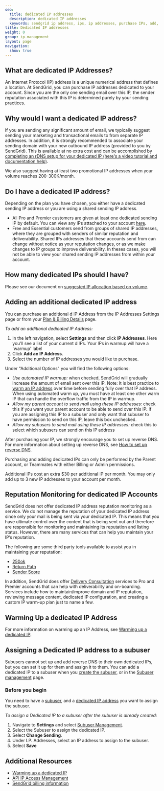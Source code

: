 ```yaml
---
seo:
  title: dedicated IP addresses
  description: dedicated IP addresses
  keywords: sendgrid ip address, ips, ip addresses, purchase IPs, add, additional, more, new, IP, address, purchase, dedicated, account, another, need, IPs, warmup, sending, originating, originate, plan, reputation, monitoring, monitor
title: Dedicated IP addresses
weight: 0
group: ip-management
layout: page
navigation:
  show: true
---
```


## 	What are dedicated IP Addresses?

An Internet Protocol (IP) address is a unique numerical address that defines a location. At SendGrid, you can purchase IP addresses dedicated to your account. Since you are the only one sending email over this IP, the sender reputation associated with this IP is determined purely by your sending practices.


## 	Why would I want a dedicated IP address?

If you are sending any significant amount of email, we typically suggest sending your marketing and transactional emails to from separate IP addresses. In addition, it is strongly recommended to associate your sending domain with your new outbound IP address (provided to you by SendGrid). This is available at no extra cost and can be accomplished by [completing an rDNS setup for your dedicated IP (here's a video tutorial and documentation help)]({{root_url}}/user-interface/sending-email/how-to-set-up-reverse-dns/).

We also suggest having at least two promotional IP addresses when your volume reaches 200-300K/month.


## 	Do I have a dedicated IP address?

Depending on the plan you have chosen, you either have a dedicated sending IP address or you are using a shared sending IP address.

- All Pro and Premier customers are given at least one dedicated sending IP by default. You can view any IPs attached to your account [here](https://app.sendgrid.com/settings/ip_addresses).
- Free and Essential customers send from groups of shared IP addresses, where they are grouped with senders of similar reputation and deliverability. Shared IPs addresses that these accounts send from can change without notice as your reputation changes, or as we make changes to IP groups to improve deliverability. In theses cases, you will not be able to view your shared sending IP addresses from within your account.


## 	How many dedicated IPs should I have?

Please see our document on [suggested IP allocation based on volume](https://sendgrid.com/docs/assets/IPWarmupSchedule.pdf).


## 	Adding an additional dedicated IP address

You can purchase an additional d IP Address from the IP Addresses Settings page or from your [Plan & Billing Details](https://app.sendgrid.com/settings/billing) page.

*To add an additional dedicated IP Address:*

1. In the left navigation, select **Settings** and then click **IP Addresses**.
   Here you'll see a list of your current d IPs. Your IPs in warmup will have a 'warmup' label
1. Click **Add an IP Address**.
1. Select the number of IP addresses you would like to purchase.

Under "Additional Options" you will find the following options:

  - *Use automated IP warmup:* when checked, SendGrid will gradually increase the amount of email sent over this IP. Note: It is best practice to [warm an IP address]({{root_url}}/user-interface/sending-email/warming-up-an-ip-address/) over time before sending fully over that IP address. When using automated warm up, you must have at least one other warm IP that can handle the overflow traffic from the IP in warmup.
  - *Allow my parent account to send mail using these IP addresses:* check this if you want your parent account to be able to send over this IP. If you are assigning this IP to a subuser and only want that subuser to have permission to send on this IP, leave this box unchecked.
  - *Allow my subusers to send mail using these IP addresses:* check this to select which subusers can send on this IP address


After purchasing your IP, we strongly encourage you to set up reverse DNS. For more information about setting up reverse DNS, see [How to set up reverse DNS]({{root_url}}/user-interface/sending-email/how-to-set-up-reverse-dns/).

<call-out>

 Purchasing and adding dedicated IPs can only be performed by the Parent account, or Teammates with either Billing or Admin permissions.

</call-out>

<call-out>

 Additional IPs cost an extra $30 per additional IP per month. You may only add up to 3 new IP addresses to your account per month.

</call-out>

## 	Reputation Monitoring for dedicated IP Accounts

SendGrid does not offer dedicated IP address reputation monitoring as a service.  We do not manage the reputation of your dedicated IP address since only your mail is being sent via your dedicated IP. This means that you have ultimate control over the content that is being sent out and therefore are responsible for monitoring and maintaining its reputation and listing status. However, there are many services that can help you maintain your IP’s reputation.

The following are some third party tools available to assist you in maintaining your reputation:

* [250ok](https://250ok.com/tools/blacklists/)
* [Return Path](https://returnpath.com/request-a-demo-social/?sfdc=701000000006Za6&gclid=CIO88sevkcwCFRSPfgod6u8AXA)
* [Sender Score](https://www.senderscore.org/blacklistlookup/)


In addition, SendGrid does offer [Delivery Consultation](https://sendgrid.com/marketing/delivery-consult/) services to Pro and Premier accounts that can help with deliverability and on-boarding. Services include how to maintain/improve domain and IP reputation, reviewing message content, dedicated IP configuration, and creating a custom IP warm-up plan just to name a few.

## 	Warming Up a dedicated IP Address

For more information on warming up an IP Address, see [Warming up a dedicated IP]({{root_url}}/user-interface/sending-email/warming-up-an-ip-address/).

## 	Assigning a Dedicated IP address to a subuser

Subusers cannot set up and add reverse DNS to their own dedicated IPs, but you can set it up for them and assign it to them. You can add a dedicated IP to a subuser when you [create the subuser]({{root_url}}/user-interface/account-and-settings/subusers/#create-a-subuser), or in the [Subuser management](https://app.sendgrid.com/settings/subusers) page.

 ### 	Before you begin

You need to have a [subuser]({{root_url}}/user-interface/account-and-settings/subusers/#create-a-subuser), and a [dedicated IP address]({{root_url}}/user-interface/account-and-settings/dedicated-ip-addresses/#adding-an-additional-dedicated-ip-address) you want to assign the subuser.

*To assign a Dedicated IP to a subuser after the subuser is already created:*

1. Navigate to **Settings** and select [Subuser Management](https://app.sendgrid.com/settings/subusers).
1. Select the Subuser to assign the dedicated IP.
1. Select **Change Sending**.
1. Under I.P. Addresses, select an IP address to assign to the subuser.
1. Select **Save**

## 	Additional Resources

- [Warming up a dedicated IP]({{root_url}}/user-interface/sending-email/warming-up-an-ip-address/)
- [API IP Access Management]({{root_url}}/user-interface/account-and-settings/ip-access-management/)
- [SendGrid billing information]({{root_url}}/user-interface/account-and-settings/billing/)
